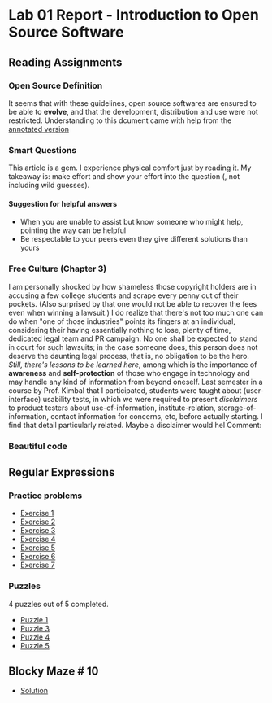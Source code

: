 # Lab 01 Report - Introduction to Open Source Software
## Reading Assignments
### Open Source Definition
It seems that with these guidelines, open source softwares are ensured to be able to **evolve**, and that the development, distribution and use were not restricted.
Understanding to this dcument came with help from the [annotated version](https://opensource.org/osd-annotated) 
### Smart Questions
This article is a gem. I experience physical comfort just by reading it. My takeaway is: make effort and show your effort into the question (, not including wild guesses).
#### Suggestion for helpful answers
 - When you are unable to assist but know someone who might help, pointing the way can be helpful
 - Be respectable to your peers even they give different solutions than yours
### Free Culture (Chapter 3)
I am personally shocked by how shameless those copyright holders are in accusing a few college students and scrape every penny out of their pockets. (Also surprised by that one would not be able to recover the fees even when winning a lawsuit.)
I do realize that there's not too much one can do when "one of those industries" points its fingers at an individual, considering their having essentially nothing to lose, plenty of time, dedicated legal team and PR campaign. No one shall be expected to stand in court for such lawsuits; in the case someone does, this person does not deserve the daunting legal process, that is, no obligation to be the hero.
*Still, there's lessons to be learned here*, among which is the importance of **awareness** and **self-protection** of those who engage in technology and may handle any kind of information from beyond oneself. Last semester in a course by Prof. Kimbal that I participated, students were taught about (user-interface) usability tests, in which we were required to present *disclaimers* to product testers about use-of-information, institute-relation, storage-of-information, contact information for concerns, etc, before actually starting. I find that detail particularly related. Maybe a disclaimer would hel
Comment: 
### Beautiful code

## Regular Expressions
### Practice problems
 - [Exercise 1](labs/lab01/15-1.png)
 - [Exercise 2](labs/lab01/15-2.png)
 - [Exercise 3](labs/lab01/15-3.png)
 - [Exercise 4](labs/lab01/15-4.png)
 - [Exercise 5](labs/lab01/15-5.png)
 - [Exercise 6](labs/lab01/15-6.png)
 - [Exercise 7](labs/lab01/15-7.png)
### Puzzles
4 puzzles out of 5 completed.
 - [Puzzle 1](labs/lab01/16-1.png)
 - [Puzzle 3](labs/lab01/16-3.png)
 - [Puzzle 4](labs/lab01/16-4.png)
 - [Puzzle 5](labs/lab01/16-5.png)

## Blocky Maze \# 10
 - [Solution](labs/lab01/18.png)
